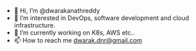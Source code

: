 - 👋 Hi, I’m @dwarakanathreddy
- 👀 I’m interested in DevOps, software development and cloud infrastructure.
- 🌱 I’m currently working on K8s, AWS etc..
- 📫 How to reach me dwarak.dnr@gmail.com



